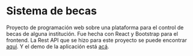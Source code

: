 # Sistema de becas
Proyecto de programación web sobre una plataforma para el control de becas de alguna institución.
Fue hecha con React y Bootstrap para el frontend.
La Rest API que se hizo para este proyecto se puede encontrar [aquí](https://github.com/pinedo98/sistema-becas-api). Y el demo de la aplicación está [acá](https://sistema-de-becas.herokuapp.com).
